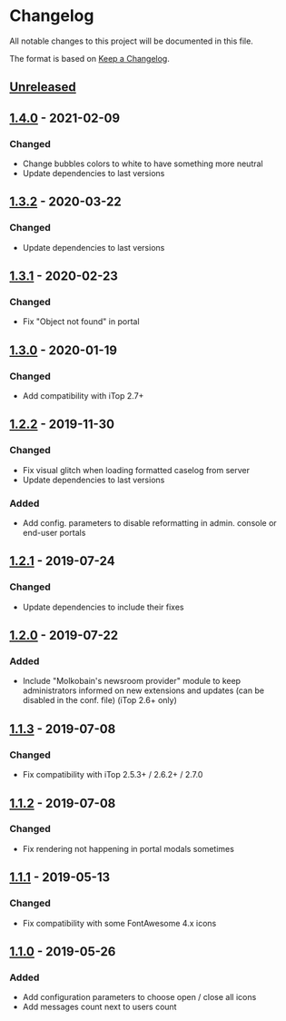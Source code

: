 # Changelog
All notable changes to this project will be documented in this file.

The format is based on [Keep a Changelog](https://keepachangelog.com/en/1.0.0/).

## [Unreleased]

## [1.4.0] - 2021-02-09
### Changed
- Change bubbles colors to white to have something more neutral
- Update dependencies to last versions

## [1.3.2] - 2020-03-22
### Changed
- Update dependencies to last versions

## [1.3.1] - 2020-02-23
### Changed
- Fix "Object not found" in portal

## [1.3.0] - 2020-01-19
### Changed
- Add compatibility with iTop 2.7+

## [1.2.2] - 2019-11-30
### Changed
- Fix visual glitch when loading formatted caselog from server
- Update dependencies to last versions

### Added
- Add config. parameters to disable reformatting in admin. console or end-user portals

## [1.2.1] - 2019-07-24
### Changed
- Update dependencies to include their fixes

## [1.2.0] - 2019-07-22
### Added
- Include "Molkobain's newsroom provider" module to keep administrators informed on new extensions and updates (can be disabled in the conf. file) (iTop 2.6+ only)

## [1.1.3] - 2019-07-08
### Changed
- Fix compatibility with iTop 2.5.3+ / 2.6.2+ / 2.7.0

## [1.1.2] - 2019-07-08
### Changed
- Fix rendering not happening in portal modals sometimes

## [1.1.1] - 2019-05-13
### Changed
- Fix compatibility with some FontAwesome 4.x icons

## [1.1.0] - 2019-05-26
### Added
- Add configuration parameters to choose open / close all icons
- Add messages count next to users count

[Unreleased]: https://github.com/Molkobain/itop-bubble-caselogs/compare/v1.4.0...HEAD
[1.4.0]: https://github.com/Molkobain/itop-bubble-caselogs/releases/tag/v1.4.0
[1.3.2]: https://github.com/Molkobain/itop-bubble-caselogs/releases/tag/v1.3.2
[1.3.1]: https://github.com/Molkobain/itop-bubble-caselogs/releases/tag/v1.3.1
[1.3.0]: https://github.com/Molkobain/itop-bubble-caselogs/releases/tag/v1.3.0
[1.2.2]: https://github.com/Molkobain/itop-bubble-caselogs/releases/tag/v1.2.2
[1.2.1]: https://github.com/Molkobain/itop-bubble-caselogs/releases/tag/v1.2.1
[1.2.0]: https://github.com/Molkobain/itop-bubble-caselogs/releases/tag/v1.2.0
[1.1.3]: https://github.com/Molkobain/itop-bubble-caselogs/releases/tag/v1.1.3
[1.1.2]: https://github.com/Molkobain/itop-bubble-caselogs/releases/tag/v1.1.2
[1.1.1]: https://github.com/Molkobain/itop-bubble-caselogs/releases/tag/v1.1.1
[1.1.0]: https://github.com/Molkobain/itop-bubble-caselogs/releases/tag/v1.1.0